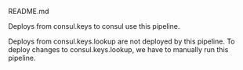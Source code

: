 README.md

Deploys from consul.keys to consul use this pipeline.

Deploys from consul.keys.lookup are not deployed by this pipeline.  To deploy changes to consul.keys.lookup, we have to manually run this pipeline.
